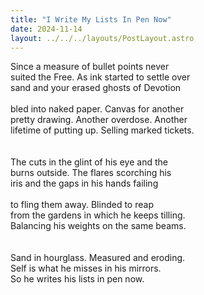 ```yaml
---
title: "I Write My Lists In Pen Now"
date: 2024-11-14
layout: ../../../layouts/PostLayout.astro
---
```


Since a measure of bullet points never  
suited the Free. As ink started to settle over  
sand and your erased ghosts of Devotion  
<br>
bled into naked paper. Canvas for another  
pretty drawing. Another overdose. Another  
lifetime of putting up. Selling marked tickets.  
<br>  
The cuts in the glint of his eye and the  
burns outside. The flares scorching his  
iris and the gaps in his hands failing  
<br>
to fling them away. Blinded to reap  
from the gardens in which he keeps tilling.  
Balancing his weights on the same beams.  
<br>  
Sand in hourglass. Measured and eroding.  
Self is what he misses in his mirrors.  
So he writes his lists in pen now.

